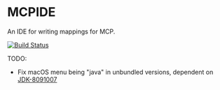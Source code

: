 MCPIDE
================
An IDE for writing mappings for MCP.

[![Build Status](https://travis-ci.org/kenzierocks/MCPIDE.svg?branch=master)](https://travis-ci.org/kenzierocks/MCPIDE)

TODO:
- Fix macOS menu being "java" in unbundled versions, dependent on [JDK-8091007](https://bugs.openjdk.java.net/browse/JDK-8091007)
